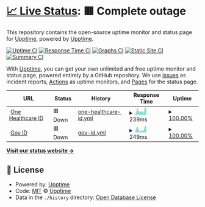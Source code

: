 # [📈 Live Status](https://demo.upptime.js.org): <!--live status--> **🟥 Complete outage**

This repository contains the open-source uptime monitor and status page for [Upptime](https://upptime.js.org), powered by [Upptime](https://github.com/upptime/upptime).

[![Uptime CI](https://github.com/abujagonda/statusw/workflows/Uptime%20CI/badge.svg)](https://github.com/abujagonda/statusw/actions?query=workflow%3A%22Uptime+CI%22)
[![Response Time CI](https://github.com/abujagonda/statusw/workflows/Response%20Time%20CI/badge.svg)](https://github.com/abujagonda/statusw/actions?query=workflow%3A%22Response+Time+CI%22)
[![Graphs CI](https://github.com/abujagonda/statusw/workflows/Graphs%20CI/badge.svg)](https://github.com/abujagonda/statusw/actions?query=workflow%3A%22Graphs+CI%22)
[![Static Site CI](https://github.com/abujagonda/statusw/workflows/Static%20Site%20CI/badge.svg)](https://github.com/abujagonda/statusw/actions?query=workflow%3A%22Static+Site+CI%22)
[![Summary CI](https://github.com/abujagonda/statusw/workflows/Summary%20CI/badge.svg)](https://github.com/abujagonda/statusw/actions?query=workflow%3A%22Summary+CI%22)

With [Upptime](https://upptime.js.org), you can get your own unlimited and free uptime monitor and status page, powered entirely by a GitHub repository. We use [Issues](https://github.com/upptime/upptime/issues) as incident reports, [Actions](https://github.com/abujagonda/statusw/actions) as uptime monitors, and [Pages](https://demo.upptime.js.org) for the status page.

<!--start: status pages-->
<!-- This summary is generated by Upptime (https://github.com/upptime/upptime) -->
<!-- Do not edit this manually, your changes will be overwritten -->
<!-- prettier-ignore -->
| URL | Status | History | Response Time | Uptime |
| --- | ------ | ------- | ------------- | ------ |
| <img alt="" src="https://icons.duckduckgo.com/ip3/identity.onehealthcareid.com.ico" height="13"> [One Healthcare ID](https://identity.onehealthcareid.com/app/index.html) | 🟥 Down | [one-healthcare-id.yml](https://github.com/abujagonda/statusw/commits/HEAD/history/one-healthcare-id.yml) | <details><summary><img alt="Response time graph" src="./graphs/one-healthcare-id/response-time-week.png" height="20"> 239ms</summary><br><a href="https://abujagonda.github.io/statusw/history/one-healthcare-id"><img alt="Response time 237" src="https://img.shields.io/endpoint?url=https%3A%2F%2Fraw.githubusercontent.com%2Fabujagonda%2Fstatusw%2FHEAD%2Fapi%2Fone-healthcare-id%2Fresponse-time.json"></a><br><a href="https://abujagonda.github.io/statusw/history/one-healthcare-id"><img alt="24-hour response time 240" src="https://img.shields.io/endpoint?url=https%3A%2F%2Fraw.githubusercontent.com%2Fabujagonda%2Fstatusw%2FHEAD%2Fapi%2Fone-healthcare-id%2Fresponse-time-day.json"></a><br><a href="https://abujagonda.github.io/statusw/history/one-healthcare-id"><img alt="7-day response time 239" src="https://img.shields.io/endpoint?url=https%3A%2F%2Fraw.githubusercontent.com%2Fabujagonda%2Fstatusw%2FHEAD%2Fapi%2Fone-healthcare-id%2Fresponse-time-week.json"></a><br><a href="https://abujagonda.github.io/statusw/history/one-healthcare-id"><img alt="30-day response time 223" src="https://img.shields.io/endpoint?url=https%3A%2F%2Fraw.githubusercontent.com%2Fabujagonda%2Fstatusw%2FHEAD%2Fapi%2Fone-healthcare-id%2Fresponse-time-month.json"></a><br><a href="https://abujagonda.github.io/statusw/history/one-healthcare-id"><img alt="1-year response time 238" src="https://img.shields.io/endpoint?url=https%3A%2F%2Fraw.githubusercontent.com%2Fabujagonda%2Fstatusw%2FHEAD%2Fapi%2Fone-healthcare-id%2Fresponse-time-year.json"></a></details> | <details><summary><a href="https://abujagonda.github.io/statusw/history/one-healthcare-id">100.00%</a></summary><a href="https://abujagonda.github.io/statusw/history/one-healthcare-id"><img alt="All-time uptime 99.96%" src="https://img.shields.io/endpoint?url=https%3A%2F%2Fraw.githubusercontent.com%2Fabujagonda%2Fstatusw%2FHEAD%2Fapi%2Fone-healthcare-id%2Fuptime.json"></a><br><a href="https://abujagonda.github.io/statusw/history/one-healthcare-id"><img alt="24-hour uptime 99.99%" src="https://img.shields.io/endpoint?url=https%3A%2F%2Fraw.githubusercontent.com%2Fabujagonda%2Fstatusw%2FHEAD%2Fapi%2Fone-healthcare-id%2Fuptime-day.json"></a><br><a href="https://abujagonda.github.io/statusw/history/one-healthcare-id"><img alt="7-day uptime 100.00%" src="https://img.shields.io/endpoint?url=https%3A%2F%2Fraw.githubusercontent.com%2Fabujagonda%2Fstatusw%2FHEAD%2Fapi%2Fone-healthcare-id%2Fuptime-week.json"></a><br><a href="https://abujagonda.github.io/statusw/history/one-healthcare-id"><img alt="30-day uptime 99.67%" src="https://img.shields.io/endpoint?url=https%3A%2F%2Fraw.githubusercontent.com%2Fabujagonda%2Fstatusw%2FHEAD%2Fapi%2Fone-healthcare-id%2Fuptime-month.json"></a><br><a href="https://abujagonda.github.io/statusw/history/one-healthcare-id"><img alt="1-year uptime 99.88%" src="https://img.shields.io/endpoint?url=https%3A%2F%2Fraw.githubusercontent.com%2Fabujagonda%2Fstatusw%2FHEAD%2Fapi%2Fone-healthcare-id%2Fuptime-year.json"></a></details>
| <img alt="" src="https://icons.duckduckgo.com/ip3/identity.optumgovid.com.ico" height="13"> [Gov ID](https://identity.optumgovid.com/app/index.html) | 🟥 Down | [gov-id.yml](https://github.com/abujagonda/statusw/commits/HEAD/history/gov-id.yml) | <details><summary><img alt="Response time graph" src="./graphs/gov-id/response-time-week.png" height="20"> 249ms</summary><br><a href="https://abujagonda.github.io/statusw/history/gov-id"><img alt="Response time 249" src="https://img.shields.io/endpoint?url=https%3A%2F%2Fraw.githubusercontent.com%2Fabujagonda%2Fstatusw%2FHEAD%2Fapi%2Fgov-id%2Fresponse-time.json"></a><br><a href="https://abujagonda.github.io/statusw/history/gov-id"><img alt="24-hour response time 283" src="https://img.shields.io/endpoint?url=https%3A%2F%2Fraw.githubusercontent.com%2Fabujagonda%2Fstatusw%2FHEAD%2Fapi%2Fgov-id%2Fresponse-time-day.json"></a><br><a href="https://abujagonda.github.io/statusw/history/gov-id"><img alt="7-day response time 249" src="https://img.shields.io/endpoint?url=https%3A%2F%2Fraw.githubusercontent.com%2Fabujagonda%2Fstatusw%2FHEAD%2Fapi%2Fgov-id%2Fresponse-time-week.json"></a><br><a href="https://abujagonda.github.io/statusw/history/gov-id"><img alt="30-day response time 235" src="https://img.shields.io/endpoint?url=https%3A%2F%2Fraw.githubusercontent.com%2Fabujagonda%2Fstatusw%2FHEAD%2Fapi%2Fgov-id%2Fresponse-time-month.json"></a><br><a href="https://abujagonda.github.io/statusw/history/gov-id"><img alt="1-year response time 247" src="https://img.shields.io/endpoint?url=https%3A%2F%2Fraw.githubusercontent.com%2Fabujagonda%2Fstatusw%2FHEAD%2Fapi%2Fgov-id%2Fresponse-time-year.json"></a></details> | <details><summary><a href="https://abujagonda.github.io/statusw/history/gov-id">100.00%</a></summary><a href="https://abujagonda.github.io/statusw/history/gov-id"><img alt="All-time uptime 99.96%" src="https://img.shields.io/endpoint?url=https%3A%2F%2Fraw.githubusercontent.com%2Fabujagonda%2Fstatusw%2FHEAD%2Fapi%2Fgov-id%2Fuptime.json"></a><br><a href="https://abujagonda.github.io/statusw/history/gov-id"><img alt="24-hour uptime 99.99%" src="https://img.shields.io/endpoint?url=https%3A%2F%2Fraw.githubusercontent.com%2Fabujagonda%2Fstatusw%2FHEAD%2Fapi%2Fgov-id%2Fuptime-day.json"></a><br><a href="https://abujagonda.github.io/statusw/history/gov-id"><img alt="7-day uptime 100.00%" src="https://img.shields.io/endpoint?url=https%3A%2F%2Fraw.githubusercontent.com%2Fabujagonda%2Fstatusw%2FHEAD%2Fapi%2Fgov-id%2Fuptime-week.json"></a><br><a href="https://abujagonda.github.io/statusw/history/gov-id"><img alt="30-day uptime 99.67%" src="https://img.shields.io/endpoint?url=https%3A%2F%2Fraw.githubusercontent.com%2Fabujagonda%2Fstatusw%2FHEAD%2Fapi%2Fgov-id%2Fuptime-month.json"></a><br><a href="https://abujagonda.github.io/statusw/history/gov-id"><img alt="1-year uptime 99.88%" src="https://img.shields.io/endpoint?url=https%3A%2F%2Fraw.githubusercontent.com%2Fabujagonda%2Fstatusw%2FHEAD%2Fapi%2Fgov-id%2Fuptime-year.json"></a></details>

<!--end: status pages-->

[**Visit our status website →**](https://demo.upptime.js.org)

## 📄 License

- Powered by: [Upptime](https://github.com/upptime/upptime)
- Code: [MIT](./LICENSE) © [Upptime](https://upptime.js.org)
- Data in the `./history` directory: [Open Database License](https://opendatacommons.org/licenses/odbl/1-0/)
